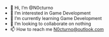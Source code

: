 - 👋 Hi, I’m @N0cturno
- 👀 I’m interested in Game Development
- 🌱 I’m currently learning Game Development
- 💞️ I’m looking to collaborate on nothing
- 📫 How to reach me N0cturno@outlook.com
